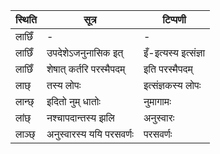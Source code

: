 | स्थिति | सूत्र | टिप्पणी |
| ----- | ------- | ------ |
| लाछिँ | - | - |
| लाछिँ | उपदेशेऽजनुनासिक इत् | इँ-इत्यस्य इत्संज्ञा |
| लाछिँ | शेषात् कर्तरि परस्मैपदम् | इति परस्मैपदम् |
| लाछ् | तस्य लोपः | इत्संज्ञकस्य लोपः |
| लान्छ् | इदितो नुम् धातोः | नुमागामः |
| लांछ् | नश्चापदान्तस्य झलि | अनुस्वारः |
| लाञ्छ् | अनुस्वारस्य ययि परसवर्णः | परसवर्णः |
